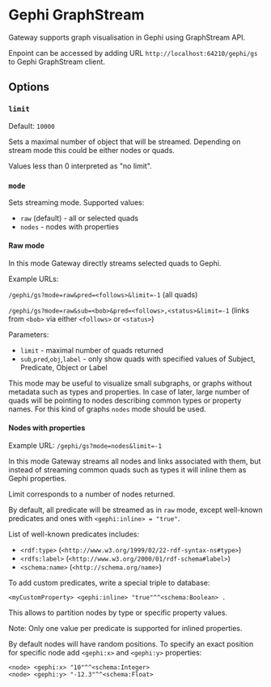 # Gephi GraphStream

Gateway supports graph visualisation in Gephi using GraphStream API.

Enpoint can be accessed by adding URL `http://localhost:64210/gephi/gs` to Gephi GraphStream client.

## Options

### `limit`

Default: `10000`

Sets a maximal number of object that will be streamed. Depending on stream mode this could be either nodes or quads.

Values less than 0 interpreted as "no limit".

### `mode`

Sets streaming mode. Supported values:

* `raw` \(default\) - all or selected quads
* `nodes` - nodes with properties

#### Raw mode

In this mode Gateway directly streams selected quads to Gephi.

Example URLs:

`/gephi/gs?mode=raw&pred=<follows>&limit=-1` \(all quads\)

`/gephi/gs?mode=raw&sub=<bob>&pred=<follows>,<status>&limit=-1` \(links from `<bob>` via either `<follows>` or `<status>`\)

Parameters:

* `limit` - maximal number of quads returned
* `sub`,`pred`,`obj`,`label` - only show quads with specified values of Subject, Predicate, Object or Label

This mode may be useful to visualize small subgraphs, or graphs without metadata such as types and properties. In case of later, large number of quads will be pointing to nodes describing common types or property names. For this kind of graphs `nodes` mode should be used.

#### Nodes with properties

Example URL: `/gephi/gs?mode=nodes&limit=-1`

In this mode Gateway streams all nodes and links associated with them, but instead of streaming common quads such as types it will inline them as Gephi properties.

Limit corresponds to a number of nodes returned.

By default, all predicate will be streamed as in `raw` mode, except well-known predicates and ones with `<gephi:inline> = "true"`.

List of well-known predicates includes:

* `<rdf:type>` \(`<http://www.w3.org/1999/02/22-rdf-syntax-ns#type>`\)
* `<rdfs:label>` \(`<http://www.w3.org/2000/01/rdf-schema#label>`\)
* `<schema:name>` \(`<http://schema.org/name>`\)

To add custom predicates, write a special triple to database:

```text
<myCustomProperty> <gephi:inline> "true"^^<schema:Boolean> .
```

This allows to partition nodes by type or specific property values.

Note: Only one value per predicate is supported for inlined properties.

By default nodes will have random positions. To specify an exact position for specific node add `<gephi:x>` and `<gephi:y>` properties:

```text
<node> <gephi:x> "10"^^<schema:Integer>
<node> <gephi:y> "-12.3"^^<schema:Float>
```

